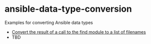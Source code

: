 # ansible-data-type-conversion
Examples for converting Ansible data types

- [Convert the result of a call to the find module to a list of filenames](https://github.com/berndfinger/ansible-data-type-conversion/blob/main/find-result-to-list-of-filenames.md)
- TBD

